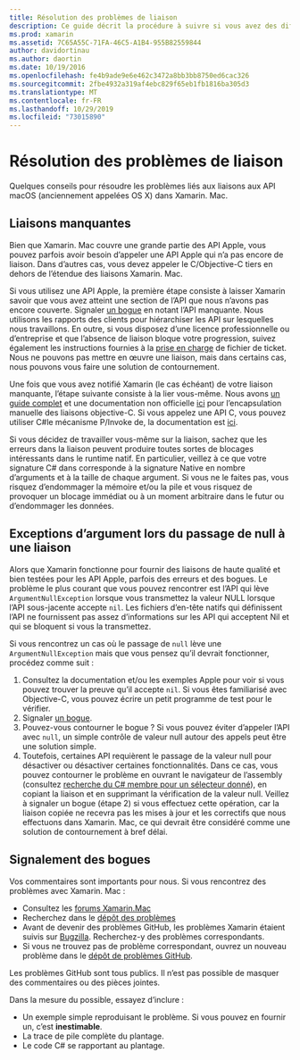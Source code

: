 ```yaml
---
title: Résolution des problèmes de liaison
description: Ce guide décrit la procédure à suivre si vous avez des difficultés à lier une bibliothèque objective-C. En particulier, il aborde les liaisons manquantes, les exceptions d’argument lors du passage de la valeur null à une liaison et le signalement des bogues.
ms.prod: xamarin
ms.assetid: 7C65A55C-71FA-46C5-A1B4-955B82559844
author: davidortinau
ms.author: daortin
ms.date: 10/19/2016
ms.openlocfilehash: fe4b9ade9e6e462c3472a8bb3bb8750ed6cac326
ms.sourcegitcommit: 2fbe4932a319af4ebc829f65eb1fb1816ba305d3
ms.translationtype: MT
ms.contentlocale: fr-FR
ms.lasthandoff: 10/29/2019
ms.locfileid: "73015890"
---
```

# <a name="binding-troubleshooting"></a>Résolution des problèmes de liaison

Quelques conseils pour résoudre les problèmes liés aux liaisons aux API macOS (anciennement appelées OS X) dans Xamarin. Mac.

## <a name="missing-bindings"></a>Liaisons manquantes

Bien que Xamarin. Mac couvre une grande partie des API Apple, vous pouvez parfois avoir besoin d’appeler une API Apple qui n’a pas encore de liaison. Dans d’autres cas, vous devez appeler le C/Objective-C tiers en dehors de l’étendue des liaisons Xamarin. Mac.

Si vous utilisez une API Apple, la première étape consiste à laisser Xamarin savoir que vous avez atteint une section de l’API que nous n’avons pas encore couverte. Signaler [un bogue](#reporting-bugs) en notant l’API manquante. Nous utilisons les rapports des clients pour hiérarchiser les API sur lesquelles nous travaillons. En outre, si vous disposez d’une licence professionnelle ou d’entreprise et que l’absence de liaison bloque votre progression, suivez également les instructions fournies à la [prise en charge](https://visualstudio.microsoft.com/vs/support/) de fichier de ticket. Nous ne pouvons pas mettre en œuvre une liaison, mais dans certains cas, nous pouvons vous faire une solution de contournement.

Une fois que vous avez notifié Xamarin (le cas échéant) de votre liaison manquante, l’étape suivante consiste à la lier vous-même. Nous avons [un guide complet](~/cross-platform/macios/binding/overview.md) et une documentation non officielle [ici](https://brendanzagaeski.appspot.com/xamarin/0002.html) pour l’encapsulation manuelle des liaisons objective-C. Si vous appelez une API C, vous pouvez utiliser C#le mécanisme P/Invoke de, la documentation est [ici](https://www.mono-project.com/docs/advanced/pinvoke/).

Si vous décidez de travailler vous-même sur la liaison, sachez que les erreurs dans la liaison peuvent produire toutes sortes de blocages intéressants dans le runtime natif. En particulier, veillez à ce que votre signature C# dans corresponde à la signature Native en nombre d’arguments et à la taille de chaque argument. Si vous ne le faites pas, vous risquez d’endommager la mémoire et/ou la pile et vous risquez de provoquer un blocage immédiat ou à un moment arbitraire dans le futur ou d’endommager les données.

## <a name="argument-exceptions-when-passing-null-to-a-binding"></a>Exceptions d’argument lors du passage de null à une liaison

Alors que Xamarin fonctionne pour fournir des liaisons de haute qualité et bien testées pour les API Apple, parfois des erreurs et des bogues. Le problème le plus courant que vous pouvez rencontrer est l’API qui lève `ArgumentNullException` lorsque vous transmettez la valeur NULL lorsque l’API sous-jacente accepte `nil`. Les fichiers d’en-tête natifs qui définissent l’API ne fournissent pas assez d’informations sur les API qui acceptent Nil et qui se bloquent si vous la transmettez.

Si vous rencontrez un cas où le passage de `null` lève une `ArgumentNullException` mais que vous pensez qu’il devrait fonctionner, procédez comme suit :

1. Consultez la documentation et/ou les exemples Apple pour voir si vous pouvez trouver la preuve qu’il accepte `nil`. Si vous êtes familiarisé avec Objective-C, vous pouvez écrire un petit programme de test pour le vérifier.
2. Signaler [un bogue](#reporting-bugs).
3. Pouvez-vous contourner le bogue ? Si vous pouvez éviter d’appeler l’API avec `null`, un simple contrôle de valeur null autour des appels peut être une solution simple.
4. Toutefois, certaines API requièrent le passage de la valeur null pour désactiver ou désactiver certaines fonctionnalités. Dans ce cas, vous pouvez contourner le problème en ouvrant le navigateur de l’assembly (consultez [recherche du C# membre pour un sélecteur donné](~/mac/app-fundamentals/mac-apis.md#finding_selector)), en copiant la liaison et en supprimant la vérification de la valeur null. Veillez à signaler un bogue (étape 2) si vous effectuez cette opération, car la liaison copiée ne recevra pas les mises à jour et les correctifs que nous effectuons dans Xamarin. Mac, ce qui devrait être considéré comme une solution de contournement à bref délai.

<a name="reporting-bugs"/>

## <a name="reporting-bugs"></a>Signalement des bogues

Vos commentaires sont importants pour nous. Si vous rencontrez des problèmes avec Xamarin. Mac :

- Consultez les [forums Xamarin.Mac](https://forums.xamarin.com/categories/mac)
- Recherchez dans le [dépôt des problèmes](https://github.com/xamarin/xamarin-macios/issues) 
- Avant de devenir des problèmes GitHub, les problèmes Xamarin étaient suivis sur [Bugzilla](https://bugzilla.xamarin.com/describecomponents.cgi). Recherchez-y des problèmes correspondants.
- Si vous ne trouvez pas de problème correspondant, ouvrez un nouveau problème dans le [dépôt de problèmes GitHub](https://github.com/xamarin/xamarin-macios/issues/new).

Les problèmes GitHub sont tous publics. Il n’est pas possible de masquer des commentaires ou des pièces jointes. 

Dans la mesure du possible, essayez d’inclure :

- Un exemple simple reproduisant le problème. Si vous pouvez en fournir un, c’est **inestimable**. 
- La trace de pile complète du plantage.
- Le code C# se rapportant au plantage.
